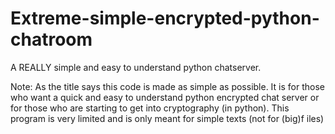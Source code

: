 # Extreme-simple-encrypted-python-chatroom
A REALLY simple and easy to understand python chatserver. 


Note: As the title says this code is made as simple as possible. It is for those who want a quick and easy to understand python encrypted chat server or for those who
are starting to get into cryptography (in python). This program is very limited and is only meant for simple texts (not for (big)f iles)
